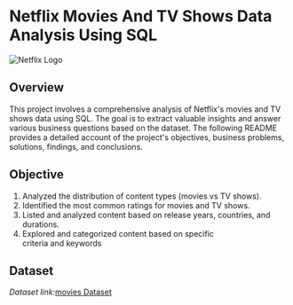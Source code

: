 # Netflix Movies And TV Shows Data Analysis Using SQL

![Netflix Logo](https://github.com/sharumathi-27/Netflix_Project_SQL/blob/main/Netflix_logo.jpg)

## Overview
This project involves a comprehensive analysis of Netflix's movies and TV shows data using SQL. The goal is to extract valuable insights and answer various business questions based on the dataset. The following README provides a detailed account of the project's objectives, business problems, solutions, findings, and conclusions.

## Objective
1. Analyzed the distribution of content types (movies vs TV shows).
2. Identified the most common ratings for movies and TV shows.
3. Listed and analyzed content based on release years, countries, and durations.
4. Explored and categorized content based on specific criteria and keywords

## Dataset
*Dataset link:*[movies Dataset](https://www.kaggle.com/datasets/shivamb/netflix-shows?resource=download)
